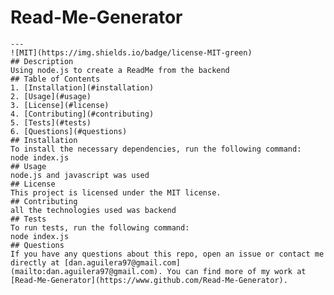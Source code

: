 # Read-Me-Generator
    ---
    ![MIT](https://img.shields.io/badge/license-MIT-green)
    ## Description
    Using node.js to create a ReadMe from the backend
    ## Table of Contents
    1. [Installation](#installation)
    2. [Usage](#usage)
    3. [License](#license)
    4. [Contributing](#contributing)
    5. [Tests](#tests)
    6. [Questions](#questions)
    ## Installation
    To install the necessary dependencies, run the following command:
    node index.js
    ## Usage
    node.js and javascript was used
    ## License 
    This project is licensed under the MIT license.
    ## Contributing
    all the technologies used was backend
    ## Tests
    To run tests, run the following command:
    node index.js
    ## Questions
    If you have any questions about this repo, open an issue or contact me directly at [dan.aguilera97@gmail.com](mailto:dan.aguilera97@gmail.com). You can find more of my work at [Read-Me-Generator](https://www.github.com/Read-Me-Generator).
  